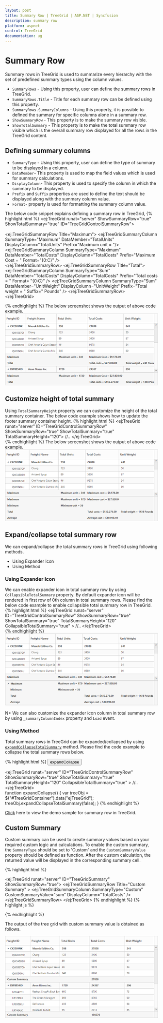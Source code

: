 ```yaml
---
layout: post
title: Summary Row | TreeGrid | ASP.NET | Syncfusion
description: summary row
platform: aspnet
control: TreeGrid
documentation: ug
---
```


# Summary Row

Summary rows in TreeGrid is used to summarize every hierarchy with the set of predefined summary types using the column values. 

* `SummaryRows` - Using this property, user can define the summary rows in TreeGrid.
* `SummaryRows.Title` - Title for each summary row can be defined using this property. 
* `SummaryRows.SummaryColumns` - Using this property, it is possible to defined the summary for specific columns alone in a summary row.
* `ShowSummaryRow` - This property is to make the summary row visible. 
* `ShowTotalSummary` - This property is to make the total summary row visible which is the overall summary row displayed for all the rows in the TreeGrid content.

## Defining summary columns

* `SummaryType` - Using this property, user can define the type of summary to be displayed in a column. 
* `DataMember`- This property is used to map the field values which is used for summary calculations.
* `DisplayColumn`- This property is used to specify the column in which the summary to be displayed.
* `Prefix` and `Suffix` properties are used to define the text should be displayed along with the summary column value.
* `Format`- property is used for formatting the summary column value.

The below code snippet explains defining a summary row in TreeGrid,
{% highlight html %}
 <ej:TreeGrid runat="server" ShowSummaryRow="true" ShowTotalSummary="true" ID="TreeGridControlSummaryRow">             
            <SummaryRows>               
               <ej:TreeGridSummaryRow Title="Maximum">
                   <SummaryColumn>
                       <ej:TreeGridSummaryColumn SummaryType="Maximum" DataMember="TotalUnits" DisplayColumn="TotalUnits"  Prefix="Maximum unit = "/>                      
                   </SummaryColumn> 
                   <SummaryColumn>
                       <ej:TreeGridSummaryColumn SummaryType="Maximum" DataMember="TotalCosts" DisplayColumn="TotalCosts" Prefix="Maximum Cost = " Format="{0:C}" />
                    </SummaryColumn>              
                </ej:TreeGridSummaryRow>
                <ej:TreeGridSummaryRow Title="Total">
                    <SummaryColumn>
                        <ej:TreeGridSummaryColumn SummaryType="Sum" DataMember="TotalCosts" DisplayColumn="TotalCosts" Prefix="Total costs =  " Format= "{0:C}" />
                        <ej:TreeGridSummaryColumn SummaryType="Sum" DataMember="UnitWeight" DisplayColumn="UnitWeight" Prefix="Total weight = " Suffix=" Pounds" />
                    </SummaryColumn>
                </ej:TreeGridSummaryRow>
            </SummaryRows>                   
        </ej:TreeGrid>    
   
{% endhighlight %}
The below screenshot shows the output of above code example.
![](SummaryRows_images/SummaryRows_img1.png)

## Customize height of total summary

Using `TotalSummaryHeight` property we can customize the height of the total summary container.
The below code example shows how to update the footer summary container height.
{% highlight html %}
  <ej:TreeGrid runat="server" ID="TreeGridControlSummaryRow"
            ShowSummaryRow="true" 
			ShowTotalSummary="true" 
			TotalSummaryHeight="120">
			//..
  </ej:TreeGrid>  
{% endhighlight %}
The below screenshot shows the output of above code example.
![](SummaryRows_images/SummaryRows_img2.png)

## Expand/collapse total summary row

We can expand/collapse the total summary rows in TreeGrid using following methods.

* Using Expander Icon
* Using Method

### Using Expander Icon
We can enable expander icon in total summary row by using `CollapsibleTotalSummary` property. By default expander icon will be rendered in first row of 0th column in total summary rows.
Please find the below code example to enable collapsible total summary row in TreeGrid.
{% highlight html %}
  <ej:TreeGrid runat="server" ID="TreeGridControlSummaryRow"
            ShowSummaryRow="true" 
			ShowTotalSummary="true" 
			TotalSummaryHeight="120"
			CollapsibleTotalSummary="true" >
			//..
  </ej:TreeGrid>  
{% endhighlight %}
![](SummaryRows_images/SummaryRows_img3.png)

N> We can also customize the expander icon column in total summary row by using `_summaryColumnIndex` property and `Load` event.

### Using  Method

Total summary rows in TreeGrid can be expanded/collapsed by using [`expandCollapseTotalSummary`](https://help.syncfusion.com/api/js/ejgantt#methods:expandCollapseTotalSummary "expandCollapseTotalSummary") method.
Please find the code example to collapse the total summary rows below.
  
{% highlight html %}
  <button onclick="expandCollapse()">expandCollapse</button>
  
  <ej:TreeGrid runat="server" ID="TreeGridControlSummaryRow"
            ShowSummaryRow="true" 
			ShowTotalSummary="true" 
			TotalSummaryHeight="120"
			CollapsibleTotalSummary="true" >
			//..
  </ej:TreeGrid>  
    function expandCollapse() {
            var treeObj = $("#TreeGridContainer").data("ejTreeGrid");
            treeObj.expandCollapseTotalSummary(false);
        }
{% endhighlight %}

[Click](https://asp.syncfusion.com/demos/web/treegrid/treegridsummaryrow.aspx) here to view the demo sample for summary row in TreeGrid.

## Custom Summary

Custom summary can be used to create summary values based on your required custom logic and calculations. To enable the custom summary, the `SummaryType` should be set to 'Custom' and the `CustomSummaryValue` property should be defined as function. After the custom calculation, the returned value will be displayed in the corresponding summary cell.

{% highlight html %}

   <ej:TreeGrid runat="server" ID="TreeGridSummary" ShowSummaryRow="true">
        <SummaryRows>
            <ej:TreeGridSummaryRow Title="Custom Summary" >
                <SummaryColumn>
                    <ej:TreeGridSummaryColumn SummaryType="Custom" CustomSummaryValue="sum" DisplayColumn="TotalCosts" />
                </SummaryColumn>
            </ej:TreeGridSummaryRow>
        </SummaryRows>
    </ej:TreeGrid>
    </div>
    </form>
    {% endhighlight %}
    {% highlight js %}
    <script>
        function sum(args, data) {
            //ej.sum is aggregate to add data of total costs from datasource
            return ej.sum(data, "TotalCosts");
        }
    </script>

{% endhighlight %}

The output of the tree grid with custom summary value is obtained as follows.

![](SummaryRows_images/CustomSummary_img1.png)
